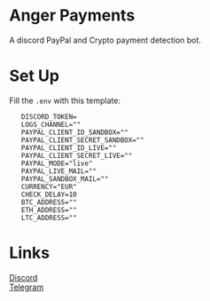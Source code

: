 # Anger Payments
 A discord PayPal and Crypto payment detection bot.
# Set Up
 Fill the `.env` with this template:
 ```
    DISCORD_TOKEN=
    LOGS_CHANNEL=""
    PAYPAL_CLIENT_ID_SANDBOX=""
    PAYPAL_CLIENT_SECRET_SANDBOX=""
    PAYPAL_CLIENT_ID_LIVE=""
    PAYPAL_CLIENT_SECRET_LIVE=""
    PAYPAL_MODE="live"
    PAYPAL_LIVE_MAIL=""
    PAYPAL_SANDBOX_MAIL=""
    CURRENCY="EUR"
    CHECK_DELAY=10
    BTC_ADDRESS=""
    ETH_ADDRESS=""
    LTC_ADDRESS=""
```
# Links
[Discord](https://discord.gg/MRNuVCXuTS)<br />
[Telegram](https://t.me/kwaytv)<br />